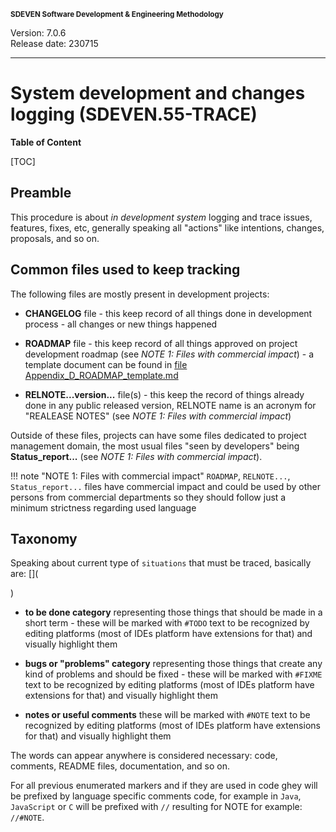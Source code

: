 <small>**SDEVEN Software Development & Engineering Methodology**</small>

Version: 7.0.6<br>
Release date: 230715

***

# System development and changes logging (SDEVEN.55-TRACE)

**Table of Content**

[TOC]


## Preamble

This procedure is about *in development system* logging and trace issues, features, fixes, etc, generally speaking all "actions" like intentions, changes, proposals, and so on.


## Common files used to keep tracking

The following files are mostly present in development projects:

* **CHANGELOG** file - this keep record of all things done in development process - all changes or new things happened

* **ROADMAP** file - this keep record of all things approved on project development roadmap (see *NOTE 1: Files with commercial impact*) - a template document can be found in [file Appendix_D_ROADMAP_template.md](Appendix_D_ROADMAP_template.md)

* **RELNOTE...version...** file(s) - this keep the record of things already done in any public released version, RELNOTE name is an acronym for "REALEASE NOTES" (see *NOTE 1: Files with commercial impact*)

Outside of these files, projects can have some files dedicated to project management domain, the most usual files "seen by developers" being **Status_report...** (see *NOTE 1: Files with commercial impact*).


!!! note "NOTE 1: Files with commercial impact"
    `ROADMAP`, `RELNOTE...`, `Status_report...` files have commercial impact and could be used by other persons from commercial departments so they should follow just a minimum strictness regarding used language



## Taxonomy

Speaking about current type of `situations` that must be traced, basically are:
[](

)
* **to be done category** representing those things that should be made in a short term - these will be marked with `#TODO` text to be recognized by editing platforms (most of IDEs platform have extensions for that) and visually highlight them

* **bugs or "problems" category** representing those things that create any kind of problems and should be fixed - these will be marked with `#FIXME` text to be recognized by editing platforms (most of IDEs platform have extensions for that) and visually highlight them

* **notes or useful comments** these will be marked with `#NOTE` text to be recognized by editing platforms (most of IDEs platform have extensions for that) and visually highlight them

The words can appear anywhere is considered necessary: code, comments, README files, documentation, and so on.

For all previous enumerated markers and if they are used in code ghey will be prefixed by language specific comments code, for example in `Java`, `JavaScript` or `C` will be prefixed with `//` resulting for NOTE for example: `//#NOTE`.




